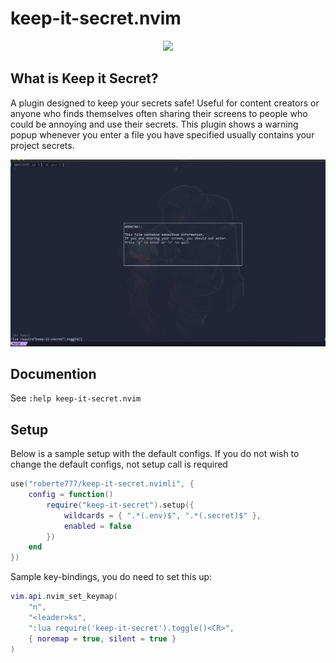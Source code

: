# keep-it-secret.nvim
<p align="center">
  <img src="https://media1.giphy.com/media/3oFyCYNrra8qo1Cv8Q/giphy.gif?cid=ecf05e47c6azdr3xbb0zgq45l0ywfygztarh3d5xv3oufvci&rid=giphy.gif&ct=g">
</p>

## What is Keep it Secret?

A plugin designed to keep your secrets safe! Useful for content creators or
anyone who finds themselves often sharing their screens to people who could be
annoying and use their secrets. This plugin shows a warning popup whenever
you enter a file you have specified usually contains your project secrets.

![demo](images/demo.png)

## Documention

See `:help keep-it-secret.nvim`

## Setup
Below is a sample setup with the default configs. If you do not wish to change the default configs, not setup call is required

```lua
use("roberte777/keep-it-secret.nvimli", {
	config = function()
		require("keep-it-secret").setup({
			wildcards = { ".*(.env)$", ".*(.secret)$" },
			enabled = false
		})
	end
})
```
Sample key-bindings, you do need to set this up:
```lua 
vim.api.nvim_set_keymap(
	"n",
	"<leader>ks",
	":lua require('keep-it-secret').toggle()<CR>",
	{ noremap = true, silent = true }
)
```


